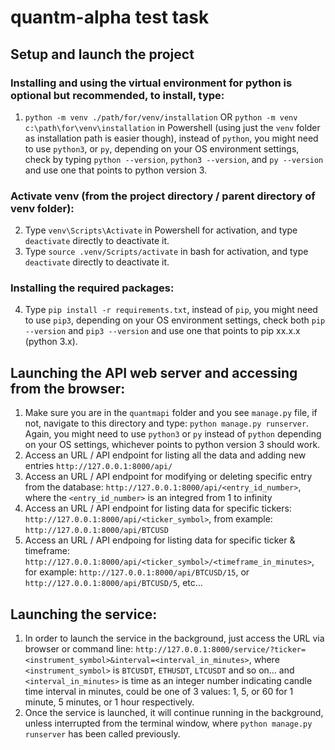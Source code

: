# quantm-alpha test task

## Setup and launch the project
### Installing and using the virtual environment for python is optional but recommended, to install, type: 
1. ```python -m venv ./path/for/venv/installation``` OR ```python -m venv c:\path\for\venv\installation``` in Powershell (using just the ```venv``` folder as installation path is easier though), instead of ```python```, you might need to use ```python3```, or ```py```, depending on your OS environment settings, check by typing ```python --version```, ```python3 --version```, and ```py --version``` and use one that points to python version 3. 

### Activate venv (from the project directory / parent directory of venv folder):
2. Type ```venv\Scripts\Activate``` in Powershell for activation, and type ```deactivate``` directly to deactivate it.
3. Type ```source .venv/Scripts/activate``` in bash for activation, and type ```deactivate``` directly to deactivate it.

### Installing the required packages:
4. Type ```pip install -r requirements.txt```, instead of ```pip```, you might need to use ```pip3```, depending on your OS environment settings, check both ```pip --version``` and ```pip3 --version``` and use one that points to pip xx.x.x (python 3.x).

## Launching the API web server and accessing from the browser:
1. Make sure you are in the ```quantmapi``` folder and you see ```manage.py``` file, if not, navigate to this directory and type: ```python manage.py runserver```. Again, you might need to use ```python3``` or ```py``` instead of ```python``` depending on your OS settings, whichever points to python version 3 should work. 
2. Access an URL / API endpoint for listing all the data and adding new entries ```http://127.0.0.1:8000/api/```
3. Access an URL / API endpoint for modifying or deleting specific entry from the database: ```http://127.0.0.1:8000/api/<entry_id_number>```, where the ```<entry_id_number>``` is an integred from 1 to infinity
4. Access an URL / API endpoint for listing data for specific tickers: ```http://127.0.0.1:8000/api/<ticker_symbol>```, from example: ```http://127.0.0.1:8000/api/BTCUSD```
5. Access an URL / API endpoing for listing data for specific ticker & timeframe: ```http://127.0.0.1:8000/api/<ticker_symbol>/<timeframe_in_minutes>```, for example: ```http://127.0.0.1:8000/api/BTCUSD/15```, or ```http://127.0.0.1:8000/api/BTCUSD/5```, etc...


## Launching the service:
1. In order to launch the service in the background, just access the URL via browser or command line: ```http://127.0.0.1:8000/service/?ticker=<instrument_symbol>&interval=<interval_in_minutes>```, where ```<instrument_symbol>``` is ```BTCUSDT```, ```ETHUSDT```, ```LTCUSDT``` and so on... and ```<interval_in_minutes>``` is time as an integer number indicating candle time interval in minutes, could be one of 3 values: 1, 5, or 60 for 1 minute, 5 minutes, or 1 hour respectively. 
2. Once the service is launched, it will continue running in the background, unless interrupted from the terminal window, where ```python manage.py runserver``` has been called previously. 